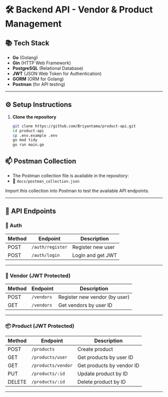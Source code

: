 # 🛠️ Backend API - Vendor & Product Management

## 📚 Tech Stack

- **Go** (Golang)
- **Gin** (HTTP Web Framework)
- **PostgreSQL** (Relational Database)
- **JWT** (JSON Web Token for Authentication)
- **GORM** (ORM for Golang)
- **Postman** (for API testing)

---

## ⚙️ Setup Instructions

1. **Clone the repository**
   ```bash
   git clone https://github.com/Briyantama/product-api.git
   cd product-api
   cp .env.example .env
   go mod tidy
   go run main.go


## 📫 Postman Collection

- The Postman collection file is available in the repository:
- 📁 `docs/postman_collection.json`

Import this collection into Postman to test the available API endpoints.

---

## 📌 API Endpoints

### 🔐 Auth

| Method | Endpoint         | Description         |
|--------|------------------|---------------------|
| POST   | `/auth/register` | Register new user   |
| POST   | `/auth/login`    | Login and get JWT   |

---

### 🧾 Vendor (JWT Protected)

| Method | Endpoint     | Description                   |
|--------|--------------|-------------------------------|
| POST   | `/vendors`   | Register new vendor (by user) |
| GET    | `/vendors`   | Get vendors by user ID        |

---

### 📦 Product (JWT Protected)

| Method | Endpoint              | Description                |
|--------|-----------------------|----------------------------|
| POST   | `/products`           | Create product             |
| GET    | `/products/user`      | Get products by user ID    |
| GET    | `/products/vendor`    | Get products by vendor ID  |
| PUT    | `/products/:id`       | Update product by ID       |
| DELETE | `/products/:id`       | Delete product by ID       |

---